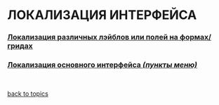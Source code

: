 # ЛОКАЛИЗАЦИЯ ИНТЕРФЕЙСА

### [Локализация различных лэйблов или полей на формах/гридах]()
### [Локализация основного интерфейса _(пункты меню)_]()


<br/>

[back to topics](https://github.com/CrappyCodeMaker/ECCENTEX-KNOWLEGE/blob/main/Content/0%20Topics/README.md)